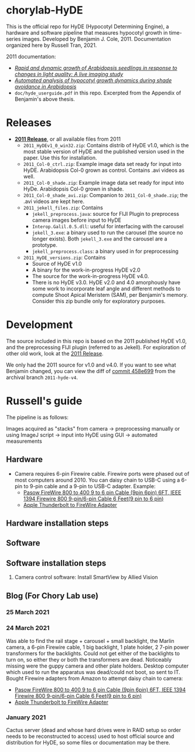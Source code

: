 # chorylab-HyDE
This is the official repo for HyDE (Hypocotyl Determining Engine), a hardware and software pipeline that measures hypocotyl growth in time-series images. Developed by Benjamin J. Cole, 2011. Documentation organized here by Russell Tran, 2021.  

2011 documentation:

- [*Rapid and dynamic growth of Arabidopsis seedlings in response to changes in light
quality: A live imaging study*](https://escholarship.org/content/qt8j3081vb/qt8j3081vb_noSplash_5ff25572facd6a6b99431395aba48c39.pdf?t=n701fs)
- [*Automated analysis of hypocotyl growth dynamics during shade avoidance in Arabidopsis*](https://doi.org/10.1111/j.1365-313X.2010.04476.x)
- `doc/hyde_userguide.pdf` in this repo. Excerpted from the Appendix of Benjamin's above thesis.


# Releases

* **[2011 Release](https://github.com/Salk-Harnessing-Plants-Initiative/chorylab-HyDE/releases/tag/v1.0.0)**, or all available files from 2011
	* `2011_HyDEv1_0_win32.zip`: Contains distrib of HyDE v1.0, which is the most stable version of HyDE and the published version used in the paper. Use this for installation.
	* `2011_Col-0_ctrl.zip`: Example image data set ready for input into HyDE. Arabidopsis Col-0 grown as control. Contains .avi videos as well.
	* `2011_Col-0_shade.zip`: Example image data set ready for input into HyDe. Arabidopsis Col-0 grown in shade.
	* `2011_Col-0_shade_avi.zip`: Companion to `2011_Col-0_shade.zip`; the .avi videos are kept here.
	* `2011_jekell_files.zip`: Contains
		* `jekell_preprocess.java`: source for FIJI Plugin to preprocess camera images before input to HyDE
		* `Interop.Galil.0.5.dll`: useful for interfacing with the carousel
		* `jekell_3.exe`: a binary used to run the carousel (the source no longer exists). Both `jekell_3.exe` and the carousel are a prototype.
		* `jekell_preprocess.class`: a binary used in for preprocessing
	* `2011_HyDE_versions.zip`: Contains 
		* Source of HyDE v1.0 
		* A binary for the work-in-progress HyDE v2.0 
		* The source for the work-in-progress HyDE v4.0. 
		* There is no HyDE v3.0. HyDE v2.0 and 4.0 amorphously have some work to incorporate leaf angle and different methods to compute Shoot Apical Meristem (SAM), per Benjamin's memory. Consider this zip bundle only for exploratory purposes.


# Development
The source included in this repo is based on the 2011 published HyDE v1.0, and the preprocessing FIJI plugin (referred to as Jekell). For exploration of other old work, look at the [2011 Release](https://github.com/Salk-Harnessing-Plants-Initiative/chorylab-HyDE/releases/tag/v1.0.0).

We only had the 2011 source for v1.0 and v4.0. If you want to see what Benjamin changed, you can view the diff of [commit 458e699](https://github.com/Salk-Harnessing-Plants-Initiative/chorylab-HyDE/commit/458e699259ccee7ba7d7a892298637f221d05c95) from the archival branch `2011-hyde-v4`. 


# Russell's guide
The pipeline is as follows:

Images acquired as "stacks" from camera -> preprocessing manually or using ImageJ script -> input into HyDE using GUI -> automated measurements


## Hardware
- Camera requires 6-pin Firewire cable. Firewire ports were phased out of most computers around 2010. You can daisy chain to USB-C using a 6-pin to 9-pin cable and a 9-pin to USB-C adapter. Example:
	- [Pasow FireWire 800 to 400 9 to 6 pin Cable (9pin 6pin) 6FT, IEEE 1394 Firewire 800 9-pin/6-pin Cable 6 Feet(9 pin to 6 pin)](https://www.amazon.com/gp/product/B00X65XHZG/ref=ppx_yo_dt_b_asin_title_o01_s00?ie=UTF8&psc=1)
	- [Apple Thunderbolt to FireWire Adapter](https://www.amazon.com/gp/product/B00SQ2CJUS/ref=ppx_yo_dt_b_asin_title_o01_s01?ie=UTF8&psc=1)

## Hardware installation steps

## Software

## Software installation steps

1. Camera control software: Install SmartView by Allied Vision

## Blog (For Chory Lab use)

### 25 March 2021

### 24 March 2021
Was able to find the rail stage + carousel + small backlight, the Marlin camera, a 6-pin Firewire cable, 1 big backlight, 1 plate holder, 2 7-pin power transformers for the backlights. Could not get either of the backlights to turn on, so either they or both the transformers are dead. Noticeably missing were the guppy camera and other plate holders. Desktop computer which used to run the apparatus was dead/could not boot, so sent to IT. Bought Firewire adapters from Amazon to attempt daisy chain to camera:

- [Pasow FireWire 800 to 400 9 to 6 pin Cable (9pin 6pin) 6FT, IEEE 1394 Firewire 800 9-pin/6-pin Cable 6 Feet(9 pin to 6 pin)](https://www.amazon.com/gp/product/B00X65XHZG/ref=ppx_yo_dt_b_asin_title_o01_s00?ie=UTF8&psc=1)
- [Apple Thunderbolt to FireWire Adapter](https://www.amazon.com/gp/product/B00SQ2CJUS/ref=ppx_yo_dt_b_asin_title_o01_s01?ie=UTF8&psc=1)

### January 2021
Cactus server (dead and whose hard drives were in RAID setup so order needs to be reconstructed to access) used to host official source and distribution for HyDE, so some files or documentation may be there.
